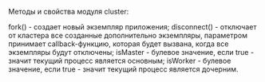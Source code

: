Методы и свойства модуля cluster:

fork() - создает новый экземпляр приложения;
disconnect() - отключает от кластера все созданные дополнительно экземпляры, параметром принимает callback-функцию, которая будет вызвана, когда все экземпляры будут отключены;
isMaster - булевое значение, если true - значит текущий процесс является основным;
isWorker - булевое значение, если true - значит текущий процесс является дочерним.
